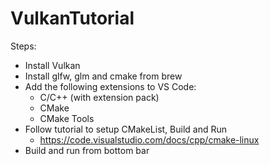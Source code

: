 # VulkanTutorial
Steps: 
- Install Vulkan
- Install glfw, glm and cmake from brew
- Add the following extensions to VS Code:
    - C/C++ (with extension pack)
    - CMake
    - CMake Tools 
- Follow tutorial to setup CMakeList, Build and Run
    - https://code.visualstudio.com/docs/cpp/cmake-linux
- Build and run from bottom bar
